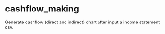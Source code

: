 # cashflow_making
Generate cashflow (direct and indirect) chart after input a income statement csv. 
